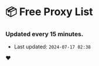 # :package: Free Proxy List
### Updated every 15 minutes.

- Last updated: `2024-07-17 02:38`

:heart:
